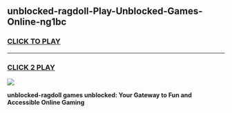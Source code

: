 
## unblocked-ragdoll-Play-Unblocked-Games-Online-ng1bc
<h3>
<a href="https://premium76.site?title=unblocked-ragdoll&ref=25A">CLICK TO PLAY</a></h3>
<hr>

<h3>
<a href="https://premium76.site?title=unblocked-ragdoll&ref=25A">CLICK 2 PLAY</a>
  
</h3>

<a href="https://premium76.site?title=unblocked-ragdoll&ref=25A"><img src="https://clearcache.store/games.png"></a>


**unblocked-ragdoll games unblocked: Your Gateway to Fun and Accessible Online Gaming**
